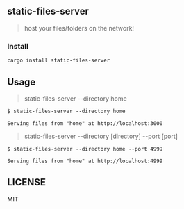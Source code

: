 ## static-files-server

> host your files/folders on the network!

### Install

```
cargo install static-files-server
```

## Usage

> static-files-server --directory home

```
$ static-files-server --directory home

Serving files from "home" at http://localhost:3000
```

> static-files-server --directory [directory] --port [port]

```
$ static-files-server --directory home --port 4999

Serving files from "home" at http://localhost:4999
```

## LICENSE

MIT
